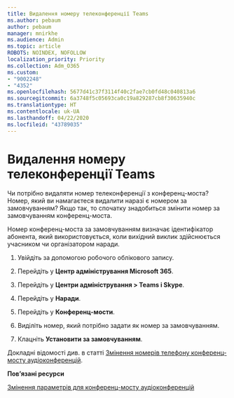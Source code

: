```yaml
---
title: Видалення номеру телеконференції Teams
ms.author: pebaum
author: pebaum
manager: mnirkhe
ms.audience: Admin
ms.topic: article
ROBOTS: NOINDEX, NOFOLLOW
localization_priority: Priority
ms.collection: Adm_O365
ms.custom:
- "9002248"
- "4352"
ms.openlocfilehash: 5677d41c37f3114f40c2fae7cb0fd48c040813a6
ms.sourcegitcommit: 6a3748f5c05693ca0c19a829287cb8f30635940c
ms.translationtype: HT
ms.contentlocale: uk-UA
ms.lasthandoff: 04/22/2020
ms.locfileid: "43789035"
---
```

# <a name="teams-dial-in-conferencing-number-removal"></a>Видалення номеру телеконференції Teams

Чи потрібно видаляти номер телеконференції з конференц-моста? Номер, який ви намагаєтеся видалити наразі є номером за замовчуванням? Якщо так, то спочатку знадобиться змінити номер за замовчуванням конференц-моста.

Номер конференц-моста за замовчуванням визначає ідентифікатор абонента, який використовується, коли вихідний виклик здійснюється учасником чи організатором наради.

1. Увійдіть за допомогою робочого облікового запису.

2. Перейдіть у **Центр адміністрування Microsoft 365**.

3. Перейдіть у **Центри адміністрування > Teams і Skype**.

4. Перейдіть у **Наради**.

5. Перейдіть у **Конференц-мости**.

6. Виділіть номер, який потрібно задати як номер за замовчуванням.

7. Клацніть **Установити за замовчуванням**.

Докладні відомості див. в статті [Змінення номерів телефону конференц-мосту аудіоконференцій](https://docs.microsoft.com/microsoftteams/change-the-phone-numbers-on-your-audio-conferencing-bridge).

**Пов’язані ресурси**

[Змінення параметрів для конференц-мосту аудіоконференцій](https://docs.microsoft.com/microsoftteams/change-the-settings-for-an-audio-conferencing-bridge)
